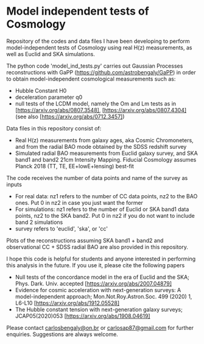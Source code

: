 # Model independent tests of Cosmology
Repository of the codes and data files I have been developing to perform model-independent tests of Cosmology using real H(z) measurements, as well as Euclid and SKA simulations.

The python code 'model_ind_tests.py' carries out Gaussian Processes reconstructions with GaPP (https://github.com/astrobengaly/GaPP) in order to obtain model-independent cosmological measurements such as: 
  - Hubble Constant H0 
  - deceleration parameter q0
  - null tests of the LCDM model, namely the Om and Lm tests as in [https://arxiv.org/abs/0807.3548], [https://arxiv.org/abs/0807.4304] (see also [https://arxiv.org/abs/0712.3457])

Data files in this repository consist of: 
  - Real H(z) measurements from galaxy ages, aka Cosmic Chromoneters, and from the radial BAO mode obtained by the SDSS redshift survey
  - Simulated radial BAO measurements from Euclid galaxy survey, and SKA band1 and band2 21cm Intensity Mapping. Fiducial Cosmology assumes Planck 2018 (TT, TE, EE+lowE+lensing) best-fit

The code receives the number of data points and name of the survey as inputs
  - For real data: nz1 refers to the number of CC data points, nz2 to the BAO ones. Put 0 in nz2 in case you just want the former 
  - For simulations: nz1 refers to the number of Euclid or SKA band1 data points, nz2 to the SKA band2. Put 0 in nz2 if you do not want to include band 2 simulations
  - survey refers to 'euclid', 'ska', or 'cc'

Plots of the reconstructions assuming SKA band1 + band2 and observational CC + SDSS radial BAO are also provided in this repository. 

I hope this code is helpful for students and anyone interested in performing this analysis in the future. 
If you use it, please cite the following papers

  - Null tests of the concordance model in the era of Euclid and the SKA; Phys. Dark. Univ. accepted [https://arxiv.org/abs/2007.04879]
  - Evidence for cosmic acceleration with next-generation surveys: A model-independent approach; Mon.Not.Roy.Astron.Soc. 499 (2020) 1, L6-L10 
[https://arxiv.org/abs/1912.05528]
  - The Hubble constant tension with next-generation galaxy surveys; JCAP05(2020)053 [https://arxiv.org/abs/1908.04619] 
  
Please contact carlosbengaly@on.br or carlosap87@gmail.com for further enquiries. Suggestions are always welcome. 

